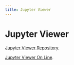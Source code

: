 ```yaml
---
title: Jupyter Viewer
---
```


# Jupyter Viewer

[Jupyter Viewer Repository](https://github.com/jupyter/nbviewer).

[Jupyter Viewer On Line](https://nbviewer.jupyter.org).
